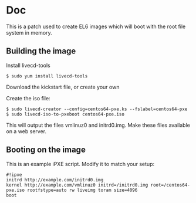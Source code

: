 Doc
===
 
This is a patch used to create EL6 images which will boot with the root file
system in memory.

Building the image
------------------
Install livecd-tools

    $ sudo yum install livecd-tools

Download the kickstart file, or create your own

Create the iso file:

    $ sudo livecd-creator --config=centos64-pxe.ks --fslabel=centos64-pxe
    $ sudo livecd-iso-to-pxeboot centos64-pxe.iso

This will output the files vmlinuz0 and initrd0.img. Make these files available
on a web server.

Booting on the image
--------------------
This is an example iPXE script. Modify it to match your setup:

    #!ipxe
    initrd http://example.com/initrd0.img
    kernel http://example.com/vmlinuz0 initrd=/initrd0.img root=/centos64-pxe.iso rootfstype=auto rw liveimg toram size=4096
    boot

